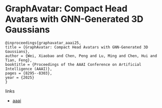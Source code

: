 # GraphAvatar: Compact Head Avatars with GNN-Generated 3D Gaussians

```
@inproceedings{graphavatar_aaai25,
title = {GraphAvatar: Compact Head Avatars with GNN-Generated 3D Gaussians},
author = {Wei, Xiaobao and Chen, Peng and Lu, Ming and Chen, Hui and Tian, Feng},
booktitle = {Proceedings of the AAAI Conference on Artificial Intelligence (AAAI)},
pages = {8295--8303},
year = {2025}
}
```

links
- [aaai](https://ojs.aaai.org/index.php/AAAI/article/view/32895)
